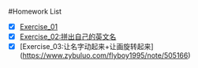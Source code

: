 #Homework List
- [x] [Exercise_01](https://github.com/flyboy1995/compuational_physics_N2014301020011)
- [x] [Exercise_02:拼出自己的英文名](https://github.com/flyboy1995/compuational_physics_N2014301020011/blob/master/%E8%8B%B1%E6%96%87%E5%90%8D)
- [x] [Exercise_03:让名字动起来+让画旋转起来]
(https://www.zybuluo.com/flyboy1995/note/505166)
